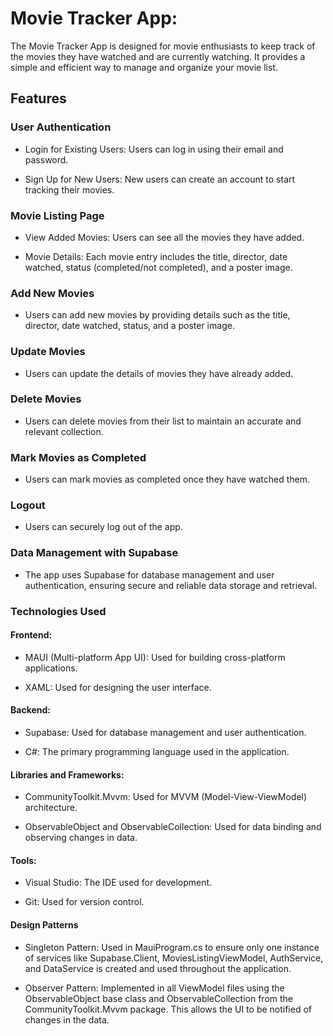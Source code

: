 # Movie Tracker App:

The Movie Tracker App is designed for movie enthusiasts to keep track of the movies they have watched and are currently watching. It provides a simple and efficient way to manage and organize your movie list.

## Features
### User Authentication
- Login for Existing Users: Users can log in using their email and password.

- Sign Up for New Users: New users can create an account to start tracking their movies.

### Movie Listing Page
- View Added Movies: Users can see all the movies they have added.

- Movie Details: Each movie entry includes the title, director, date watched, status (completed/not completed), and a poster image.

### Add New Movies
- Users can add new movies by providing details such as the title, director, date watched, status, and a poster image.
### Update Movies
- Users can update the details of movies they have already added.
### Delete Movies
- Users can delete movies from their list to maintain an accurate and relevant collection.
### Mark Movies as Completed
- Users can mark movies as completed once they have watched them.
### Logout
- Users can securely log out of the app.
### Data Management with Supabase
- The app uses Supabase for database management and user authentication, ensuring secure and reliable data storage and retrieval.

### Technologies Used
#### Frontend:
- MAUI (Multi-platform App UI): Used for building cross-platform applications.

- XAML: Used for designing the user interface.

#### Backend:

- Supabase: Used for database management and user authentication.

- C#: The primary programming language used in the application.

#### Libraries and Frameworks:

- CommunityToolkit.Mvvm: Used for MVVM (Model-View-ViewModel) architecture.

- ObservableObject and ObservableCollection: Used for data binding and observing changes in data.

#### Tools:
- Visual Studio: The IDE used for development.

- Git: Used for version control.

#### Design Patterns
- Singleton Pattern: Used in MauiProgram.cs to ensure only one instance of services like Supabase.Client, MoviesListingViewModel, AuthService, and DataService is created and used throughout the application.

- Observer Pattern: Implemented in all ViewModel files using the ObservableObject base class and ObservableCollection<Movie> from the CommunityToolkit.Mvvm package. This allows the UI to be notified of changes in the data.


